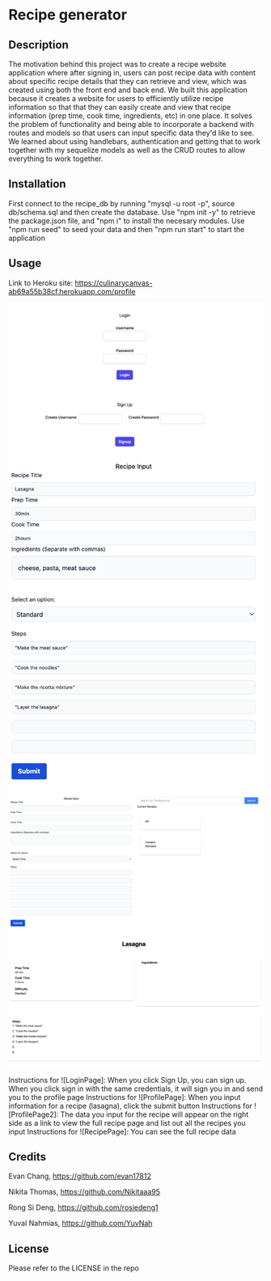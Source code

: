 # Recipe generator 

## Description 

The motivation behind this project was to create a recipe website application where after signing in, users can post recipe data with content about specific recipe details that they can retrieve and view, which was created using both the front end and back end. We built this application because it creates a website for users to efficiently utilize recipe information so that that they can easily create and view that recipe information (prep time, cook time, ingredients, etc) in one place. It solves the problem of functionality and being able to incorporate a backend with routes and models so that users can input specific data they'd like to see. We learned about using handlebars, authentication and getting that to work together with my sequelize models as well as the CRUD routes to allow everything to work together.

## Installation 
First connect to the recipe_db by running "mysql -u root -p", source db/schema.sql and then create the database. 
Use "npm init -y" to retrieve the package.json file, and "npm i" to install the necesary modules. 
Use "npm run seed" to seed your data and then "npm run start" to start the application 

## Usage 
Link to Heroku site: 
https://culinarycanvas-ab69a55b38cf.herokuapp.com/profile

![LoginPage](images/SignUpSignIn.png)
![ProfilePage](images/ProfilePage.png)
![ProfilePage2](images/ProfilePage2.png)
![RecipePage](images/RecipePage.png)

Instructions for ![LoginPage]: When you click Sign Up, you can sign up. When you click sign in with the same credentials, it will sign you in and send you to the profile page 
Instructions for ![ProfilePage]: When you input information for a recipe (lasagna), click the submit button 
Instructions for ![ProfilePage2]: The data you input for the recipe will appear on the right side as a link to view the full recipe page and list out all the recipes you input 
Instructions for ![RecipePage]: You can see the full recipe data 

## Credits 
Evan Chang, https://github.com/evan17812

Nikita Thomas, https://github.com/Nikitaaa95

Rong Si Deng, https://github.com/rosiedeng1

Yuval Nahmias, https://github.com/YuvNah

## License 
Please refer to the LICENSE in the repo